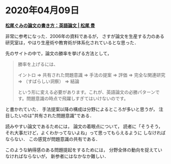 # 2020年04月09日 

**[松尾ぐみの論文の書き方：英語論文 | 松尾 豊](http://ymatsuo.com/japanese/ronbun_eng.html)**


非常に参考になった．2006年の資料であるが，
さすが論文を生産する力のある研究室は，やはり生産術や教育術が体系化されているとな思った．



先のサイトの中で，論文の勝率を挙げる方法として，

>勝率を上げるには、
>
>イントロ ⇒ 共有された問題意識 ⇒ 手法の提案 ⇒ 評価 ⇒ 完全な関連研究 ⇒ （すばらしい洞察） ⇒ 結論
>
>という形に変える必要があります。これが、英語論文の必勝パターンです。問題意識の時点で飛躍しすぎてはいけないのです。


と書かれていた．
手法提案以降の構成は分野によるところが多いと思うが，
注目したいのは"共有された問題意識"である．


読みやすい論文であるためには，
論文の着眼点について，
読者に「そうそう，それ大事だけど，よくわかってないよね」って思ってもらえるように
しなければならない．
この感覚が問題意識の共有である．


このような納得感のある問題提起をするためには，
分野全体の動向を捉えていなければならないが，
新参者にはなかなか難しい．